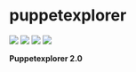 # puppetexplorer
[![](https://images.microbadger.com/badges/version/jorgeandrada/puppetexplorer.svg)](https://microbadger.com/images/jorgeandrada/puppetexplorer "Get your own version badge on microbadger.com") [![](https://images.microbadger.com/badges/license/jorgeandrada/puppetexplorer.svg)](https://microbadger.com/images/jorgeandrada/puppetexplorer "Get your own license badge on microbadger.com") [![](https://images.microbadger.com/badges/image/jorgeandrada/puppetexplorer.svg)](https://microbadger.com/images/jorgeandrada/puppetexplorer "Get your own image badge on microbadger.com") [![](https://images.microbadger.com/badges/commit/jorgeandrada/puppetexplorer.svg)](https://microbadger.com/images/jorgeandrada/puppetexplorer "Get your own commit badge on microbadger.com")

 **Puppetexplorer 2.0**
